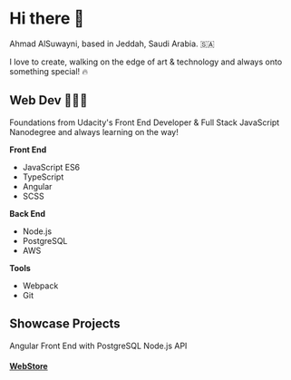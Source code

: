 # Hi there 👋

Ahmad AlSuwayni, based in Jeddah, Saudi Arabia. 🇸🇦 

I love to create, walking on the edge of art & technology and always onto something special! 🔥

## Web Dev 🧑🏻‍💻

Foundations from Udacity's Front End Developer & Full Stack JavaScript Nanodegree
and always learning on the way!

**Front End**
- JavaScript ES6
- TypeScript
- Angular
- SCSS

**Back End**
- Node.js
- PostgreSQL
- AWS

**Tools**
- Webpack
- Git

## Showcase Projects

Angular Front End with PostgreSQL Node.js API

#### [WebStore](https://github.com/AhmedALSuwayni/my-store)

